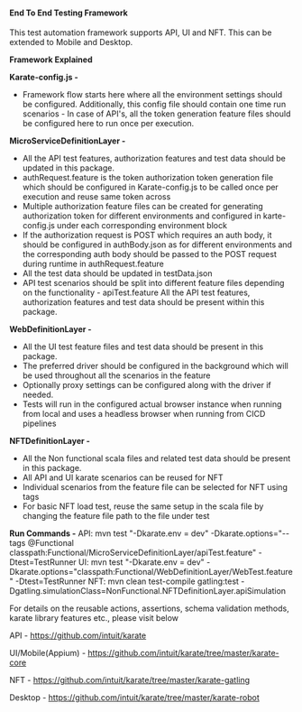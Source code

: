 #### **End To End Testing Framework**

This test automation framework supports API, UI and NFT. This can be extended to Mobile and Desktop.

**Framework Explained**

**Karate-config.js -**
* Framework flow starts here where all the environment settings should be configured. Additionally, this config file should contain one time run scenarios - In case of API's, all the token generation feature files should be configured here to run once per execution.

**MicroServiceDefinitionLayer -**
* All the API test features, authorization features and test data should be updated in this package.
* authRequest.feature is the token authorization token generation file which should be configured in Karate-config.js to be called once per execution and reuse same token across
* Multiple authorization feature files can be created for generating authorization token for different environments and configured in karte-config.js under each corresponding environment block
* If the authorization request is POST which requires an auth body, it should be configured in authBody.json as for different environments and the corresponding auth body should be passed to the POST request during runtime in authRequest.feature
* All the test data should be updated in testData.json
* API test scenarios should be split into different feature files depending on the functionality - apiTest.feature
All the API test features, authorization features and test data should be present within this package.

**WebDefinitionLayer -**
* All the UI test feature files and test data should be present in this package.
* The preferred driver should be configured in the background which will be used throughout all the scenarios in the feature
* Optionally proxy settings can be configured along with the driver if needed.
* Tests will run in the configured actual browser instance when running from local and uses a headless browser when running from CICD pipelines

**NFTDefinitionLayer -**
* All the Non functional scala files and related test data should be present in this package.
* All API and UI karate scenarios can be reused for NFT
* Individual scenarios from the feature file can be selected for NFT using tags
* For basic NFT load test, reuse the same setup in the scala file by changing the feature file path to the file under test

**Run Commands -**
API: mvn test "-Dkarate.env = dev" -Dkarate.options="--tags @Functional classpath:Functional/MicroServiceDefinitionLayer/apiTest.feature" -Dtest=TestRunner
UI: mvn test "-Dkarate.env = dev" -Dkarate.options="classpath:Functional/WebDefinitionLayer/WebTest.feature" -Dtest=TestRunner
NFT: mvn clean test-compile gatling:test -Dgatling.simulationClass=NonFunctional.NFTDefinitionLayer.apiSimulation

For details on the reusable actions, assertions, schema validation methods, karate library features etc.,  please visit below 

API - https://github.com/intuit/karate

UI/Mobile(Appium) - https://github.com/intuit/karate/tree/master/karate-core

NFT - https://github.com/intuit/karate/tree/master/karate-gatling

Desktop - https://github.com/intuit/karate/tree/master/karate-robot
 

